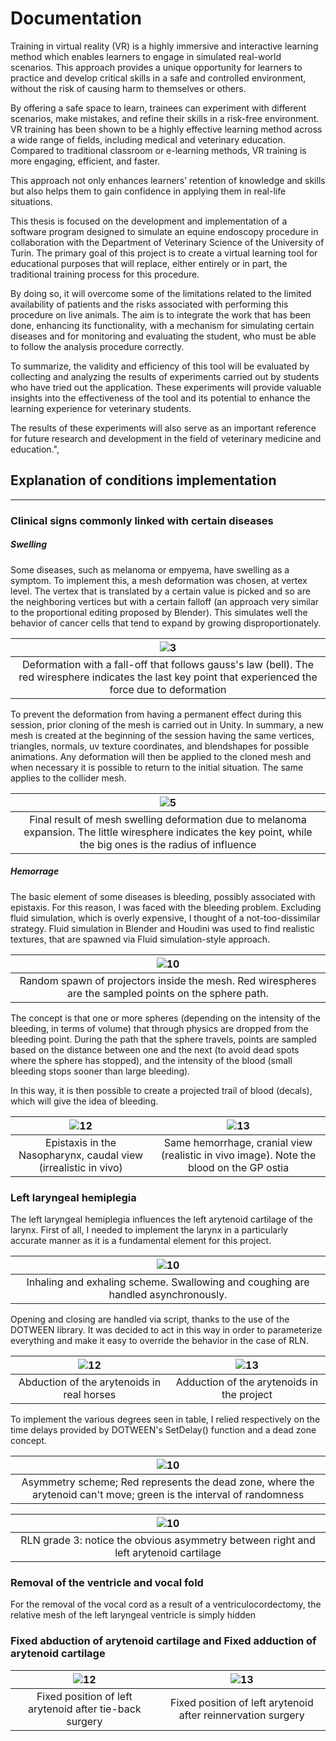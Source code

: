 # Documentation

Training in virtual reality (VR) is a highly immersive and interactive learning method which enables learners to engage
in simulated real-world scenarios.
This approach provides a unique opportunity for learners to practice and develop critical skills in a safe and
controlled environment, without the risk of causing harm to themselves or others.

By offering a safe space to learn, trainees can experiment with different scenarios, make mistakes, and refine their
skills in a risk-free environment.
VR training has been shown to be a highly effective learning method across a wide range of fields, including medical and
veterinary education. Compared to traditional classroom or e-learning methods, VR training is more engaging, efficient,
and faster.

This approach not only enhances learners’ retention of knowledge and skills but also helps them to gain confidence in
applying them in real-life situations.

This thesis is focused on the development and implementation of a software program designed to simulate an equine
endoscopy procedure in collaboration with the Department of Veterinary Science of the University of Turin. The primary
goal of this project is to create a virtual learning tool for educational purposes that will replace, either entirely or
in part, the traditional training process for this procedure.

By doing so, it will overcome some of the limitations related to the limited availability of patients and the risks
associated with performing this procedure on live animals. The aim is to integrate the work that has been done,
enhancing its functionality, with a mechanism for simulating certain diseases and for monitoring and evaluating the
student, who must be able to follow the analysis procedure correctly.

To summarize, the validity and efficiency of this tool will be evaluated by collecting and analyzing the results of
experiments carried out by students who have tried out the application. These experiments will provide valuable insights
into the effectiveness of the tool and its potential to enhance the learning experience for veterinary students.

The results of these experiments will also serve as an important reference for future research and development in the
field of veterinary medicine and education.",

## Explanation of conditions implementation
---

### Clinical signs commonly linked with certain diseases

##### Swelling

Some diseases, such as melanoma or empyema, have swelling as a symptom. To implement this, a mesh deformation was
chosen, at vertex level.
The vertex that is translated by a certain value is picked and so are the neighboring vertices but with a certain
falloff (an approach very similar to the proportional editing proposed by Blender). This simulates well the behavior of
cancer cells that tend to expand by growing disproportionately.

|                           ![3](https://www.dropbox.com/scl/fi/1211d7t54rtl9vmoht1e1/3.jpg?rlkey=ydq54u5ym16xhqqrbb1yr94ox&raw=1)                           |
|:----------------------------------------------------------------------------------------------------------------------------------------------------------:|
| Deformation with a fall-off that follows gauss's law (bell). The red wiresphere indicates the last key point that experienced the force due to deformation |

To prevent the deformation from having a permanent effect during this session, prior cloning of the mesh is carried out
in Unity. In summary, a new mesh is created at the beginning of the session having the same vertices, triangles,
normals, uv texture coordinates, and blendshapes for possible animations. Any deformation will then be applied to the
cloned mesh and when necessary it is possible to return to the initial situation. The same applies to the collider mesh.

|                              ![5](https://www.dropbox.com/scl/fi/j4pvvrzgincwkh0o4zhkz/5.jpg?rlkey=4y4skvz1vyg7du4ek23q68oc0&raw=1)                               |
|:-----------------------------------------------------------------------------------------------------------------------------------------------------------------:|
| Final result of mesh swelling deformation due to melanoma expansion. The little wiresphere indicates the key point, while the big ones is the radius of influence |

##### Hemorrage

The basic element of some diseases is bleeding, possibly associated with epistaxis.
For this reason, I was faced with the bleeding problem.
Excluding fluid simulation, which is overly expensive, I thought of a not-too-dissimilar strategy.
Fluid simulation in Blender and Houdini was used to find realistic textures, that are spawned via Fluid simulation-style
approach.

| ![10](https://www.dropbox.com/scl/fi/clapwhxqxv9k39w5rah8i/10.jpg?rlkey=rqj2a529vmjxk62q4iaulo3l5&raw=1) |
|:--------------------------------------------------------------------------------------------------------:|
|  Random spawn of projectors inside the mesh. Red wirespheres are the sampled points on the sphere path.  |

The concept is that one or more spheres (depending on the intensity of the bleeding, in terms of volume) that through
physics are dropped from the bleeding point.
During the path that the sphere travels, points are sampled based on the distance between one and the next (to avoid
dead spots where the sphere has stopped), and the intensity of the blood (small bleeding stops sooner than large
bleeding).

In this way, it is then possible to create a projected trail of blood (decals), which will give the idea of bleeding.

| ![12](https://www.dropbox.com/scl/fi/ou3sb0gwcuhgbssbxygou/12.jpg?rlkey=ec6u4twlcdgfkd7yy9ck9yzlv&raw=1) | ![13](https://www.dropbox.com/scl/fi/fhdh7nnf43l2tsfzmrvjd/13.jpg?rlkey=5kzqigceiqkm1tdlo7ax4yvcx&raw=1) | 
|:--------------------------------------------------------------------------------------------------------:|:--------------------------------------------------------------------------------------------------------:| 
|                     Epistaxis in the Nasopharynx, caudal view (irrealistic in vivo)                      |         Same hemorrhage, cranial view (realistic in vivo image). Note the blood on the GP ostia          | 

### Left laryngeal hemiplegia

The left laryngeal hemiplegia influences the left arytenoid cartilage of the larynx.
First of all, I needed to implement the larynx in a particularly accurate manner as it is a fundamental element for this
project.

| ![10](https://www.dropbox.com/scl/fi/3vwp27wg6w4b97ui4xj8a/1.jpg?rlkey=hr3vp5158v5zevf0q582fjrpm&raw=1) |
|:-------------------------------------------------------------------------------------------------------:|
|            Inhaling and exhaling scheme. Swallowing and coughing are handled asynchronously.            |

Opening and closing are handled via script, thanks to the use of the DOTWEEN library. It was decided to act in this way
in order to parameterize everything and make it easy to override the behavior in the case of RLN.

| ![12](https://www.dropbox.com/scl/fi/bm2qvpsbbcwk6s5a8vhps/4.jpg?rlkey=5jnjp0giu2ggsdkcqb8gp6e6q&raw=1) | ![13](https://www.dropbox.com/scl/fi/sitw4756tagtf7j99obtb/5.jpg?rlkey=dinpyxc6qsoyj1lp0iq03q0mv&raw=1) | 
|:-------------------------------------------------------------------------------------------------------:|:-------------------------------------------------------------------------------------------------------:| 
|                               Abduction of the arytenoids in real horses                                |                               Adduction of the arytenoids in the project                                | 

To implement the various degrees seen in table, I relied respectively on the time delays provided by DOTWEEN's
SetDelay() function and a dead zone concept.

|       ![10](https://www.dropbox.com/scl/fi/qn21gh1hrp07t4kt34qaw/6.jpg?rlkey=p6i6efnvw3hx8he2lvpislc6j&raw=1)       |
|:-------------------------------------------------------------------------------------------------------------------:|
| Asymmetry scheme; Red represents the dead zone, where the arytenoid can't move; green is the interval of randomness |

| ![10](https://www.dropbox.com/scl/fi/416stb18jzbcqvclg3dw6/7.jpg?rlkey=wwq437kj6ge8c7renpan7uxju&raw=1) |
|:-------------------------------------------------------------------------------------------------------:|
|          RLN grade 3: notice the obvious asymmetry between right and left arytenoid cartilage           |

### Removal of the ventricle and vocal fold

For the removal of the vocal cord as a result of a ventriculocordectomy, the relative mesh of the left laryngeal
ventricle is simply hidden

### Fixed abduction of arytenoid cartilage and Fixed adduction of arytenoid cartilage

| ![12](https://www.dropbox.com/scl/fi/iydlqwztentn4mhenlhx1/10.jpg?rlkey=yfkxsz84kui9l53bqh9qysiok&raw=1) | ![13](https://www.dropbox.com/scl/fi/6qtvet63ystcj4ihetj46/11.jpg?rlkey=0ydgbus9g35nsqvx4jh0xfpf9&raw=1) | 
|:--------------------------------------------------------------------------------------------------------:|:--------------------------------------------------------------------------------------------------------:| 
|                         Fixed position of left arytenoid after tie-back surgery                          |                       Fixed position of left arytenoid after reinnervation surgery                       | 


